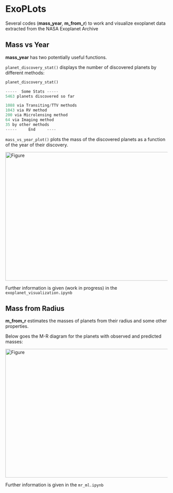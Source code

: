 # ExoPLots

Several codes (**mass_year**, **m_from_r**) to work and visualize exoplanet data extracted from the NASA Exoplanet Archive



## Mass vs Year

**mass_year** has two potentially useful functions.

``planet_discovery_stat()``  displays the number of discovered planets by different methods:


```python
planet_discovery_stat()

-----  Some Stats -----
5463 planets discovered so far

1088 via Transiting/TTV methods
1043 via RV method
200 via Microlensing method
64 via Imaging method
35 by other methods
-----     End     ----
```
``mass_vs_year_plot()``  plots the mass of the discovered planets as a function of the year of their discovery.

<img src="https://github.com/vadibekyan/ExoPLots/assets/25388659/c878719a-9464-489f-a22f-ed83dfd28dcd" alt="Figure" width="600" height="400">


Further information is given (work in progress) in the ``exoplanet_visualization.ipynb``

## Mass from Radius

**m_from_r** estimates the masses of planets from their radius and some other properties.

Below goes the M-R diagram for the planets with observed and predicted masses:

<img src="https://github.com/vadibekyan/ExoPLots/assets/25388659/9459bd59-ebee-4aaa-b23a-163df7387046" alt="Figure" width="600" height="400">

Further information is given in the ``mr_ml.ipynb``

